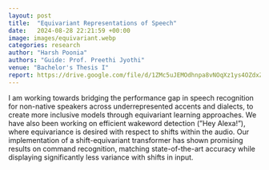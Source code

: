 ```yaml
---
layout: post
title:  "Equivariant Representations of Speech"
date:   2024-08-28 22:21:59 +00:00
image: images/equivariant.webp
categories: research
author: "Harsh Poonia"
authors: "Guide: Prof. Preethi Jyothi"
venue: "Bachelor's Thesis I"
report: https://drive.google.com/file/d/1ZMc5uJEMOdhnpa8vNOqXz1ys4OZdxZc7/view
---
```

I am working towards bridging the performance gap in speech recognition for non-native speakers across underrepresented accents and dialects, to create more inclusive models through equivariant learning approaches. We have also been working on efficient wakeword detection (”Hey Alexa!”), where equivariance is desired with respect to shifts within the audio. Our implementation of a shift-equivariant transformer has shown promising results on command recognition, matching state-of-the-art accuracy while displaying significantly less variance with shifts in input.